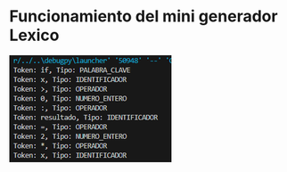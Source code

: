 # Funcionamiento del mini generador Lexico

![Ejemplo de la tarea:](https://github.com/NexusAOD/Proyecto-Traductores-de-Lenguaje-II/blob/main/Tarea%20Mini%20generador%20lexico/imagen1.png)

